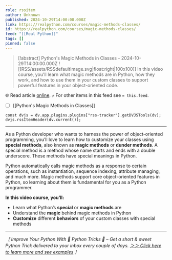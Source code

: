 ```yaml
---
role: rssitem
author: Unknown
published: 2024-10-29T14:00:00.000Z
link: https://realpython.com/courses/magic-methods-classes/
id: https://realpython.com/courses/magic-methods-classes/
feed: "[[Real Python]]"
tags: []
pinned: false
---
```


> [!abstract] Python's Magic Methods in Classes - 2024-10-29T14:00:00.000Z
> ![[RSS/assets/RSSdefaultImage.svg|float:right|100x100]] In this video course, you'll learn what magic methods are in Python, how they work, and how to use them in your custom classes to support powerful features in your object-oriented code.

🌐 Read article [online](https://realpython.com/courses/magic-methods-classes/). ⤴ For other items in this feed see `= this.feed`.

- [ ] [[Python's Magic Methods in Classes]]

~~~dataviewjs
const dvjs = dv.app.plugins.plugins["rss-tracker"].getDVJSTools(dv);
dvjs.rssItemHeader(dv.current());
~~~

- - -
As a Python developer who wants to harness the power of object-oriented programming, you’ll love to learn how to customize your classes using **special methods**, also known as **magic methods** or **dunder methods**. A special method is a method whose name starts and ends with a double underscore. These methods have special meanings in Python.

Python automatically calls magic methods as a response to certain operations, such as instantiation, sequence indexing, attribute managing, and much more. Magic methods support core object-oriented features in Python, so learning about them is fundamental for you as a Python programmer.

**In this video course, you’ll:**

- Learn what Python’s **special** or **magic methods** are
- Understand the **magic** behind magic methods in Python
- **Customize** different **behaviors** of your custom classes with special methods

---

_［ Improve Your Python With 🐍 Python Tricks 💌 – Get a short & sweet Python Trick delivered to your inbox every couple of days. [＞＞ Click here to learn more and see examples](https://realpython.com/python-tricks/?utm_source=realpython&utm_medium=rss&utm_campaign=footer) ］_